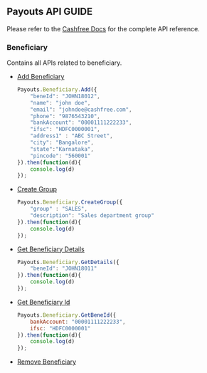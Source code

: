 ## Payouts API GUIDE

Please refer to the [Cashfree Docs](https://docs.cashfree.com/docs/)  for the complete API reference.

### Beneficiary
Contains all APIs related to beneficiary.

- [Add Beneficiary](https://docs.cashfree.com/docs/payout/guide/#add-beneficiary)
    ```js
    Payouts.Beneficiary.Add({
    	"beneId": "JOHN18012", 
    	"name": "john doe",
    	"email": "johndoe@cashfree.com", 
    	"phone": "9876543210", 
    	"bankAccount": "00001111222233", 
    	"ifsc": "HDFC0000001", 
    	"address1" : "ABC Street", 
    	"city": "Bangalore", 
    	"state":"Karnataka", 
    	"pincode": "560001"
    }).then(function(d){
	    console.log(d)
    });
    ```
- [Create Group](https://docs.cashfree.com/docs/payout/guide/#create-beneficiary-group)
    ```js
    Payouts.Beneficiary.CreateGroup({
    	"group" : "SALES", 
    	"description": "Sales department group"
    }).then(function(d){
    	console.log(d)
    });	
    ```
- [Get Beneficiary Details](https://docs.cashfree.com/docs/payout/guide/#get-beneficiary-details)
    ```js
    Payouts.Beneficiary.GetDetails({
    	"beneId": "JOHN18011"
    }).then(function(d){
    	console.log(d)
    });
    ```
- [Get Beneficiary Id](https://docs.cashfree.com/docs/payout/guide/#fetch-beneficiary-id)
    ```js
    Payouts.Beneficiary.GetBeneId({
    	bankAccount: "00001111222233",
	    ifsc: "HDFC0000001"
    }).then(function(d){
    	console.log(d)
    });
    ```
- [Remove Beneficiary](https://docs.cashfree.com/docs/payout/guide/#fetch-beneficiary-id)
    ```js
    
    ```